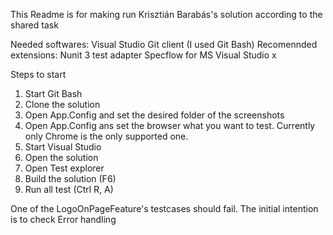This Readme is for making run Krisztián Barabás's solution according to the shared task 

Needed softwares:
Visual Studio
Git client (I used Git Bash)
Recomennded extensions:
Nunit 3 test adapter
Specflow for MS Visual Studio x

Steps to start
1. Start Git Bash
2. Clone the solution
3. Open App.Config and set the desired folder of the screenshots
4. Open App.Config ans set the browser what you want to test. Currently only Chrome is the only supported one.
3. Start Visual Studio 
4. Open the solution
5. Open Test explorer
6. Build the solution (F6)
7. Run all test (Ctrl R, A)

One of the LogoOnPageFeature's testcases should fail. The initial intention is to check Error handling
